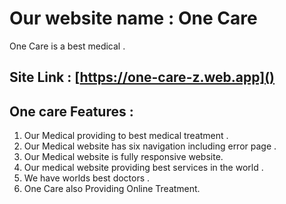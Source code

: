 # Our website name : One Care

One Care is a best medical .

## Site Link : [https://one-care-z.web.app]()

##  One care Features :
1. Our Medical providing to best  medical treatment .
2. Our Medical website  has six navigation including error page .
3. Our  Medical website is fully responsive website.
4. Our medical   website providing best services in the  world  .
5. We have worlds best doctors .
6. One Care also Providing Online Treatment.
 
